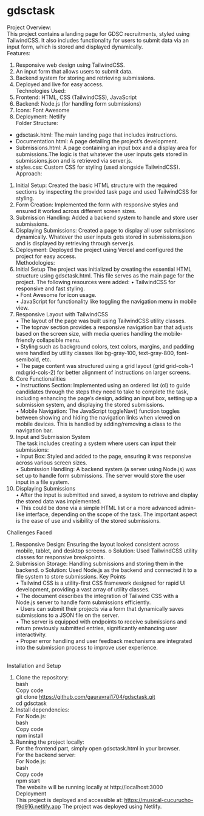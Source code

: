 # gdsctask
Project Overview:<br>
This project contains a landing page for GDSC recruitments, styled using TailwindCSS. It also includes functionality for users to submit data via an input form, which is stored and displayed dynamically.<br>
Features:<br>
1. Responsive web design using TailwindCSS.
2. An input form that allows users to submit data.
3. Backend system for storing and retrieving submissions.
4. Deployed and live for easy access.<br>
Technologies Used:<br>
1. Frontend: HTML, CSS (TailwindCSS), JavaScript
2. Backend: Node.js (for handling form submissions)
3. Icons: Font Awesome
4. Deployment: Netlify<br>
Folder Structure:<br>
* gdsctask.html: The main landing page that includes instructions.<br>
* Documentation.html: A page detailing the project’s development.<br>
* Submissions.html: A page containing an input box and a display area for submissions.The logic is that whatever the user inputs gets stored in submissions.json and is retrieved via server.js.<br>
* styles.css: Custom CSS for styling (used alongside TailwindCSS).<br>
Approach:<br>
1.	Initial Setup: Created the basic HTML structure with the required sections by inspecting the provided task page and used TailwindCSS for styling.
2.	Form Creation: Implemented the form with responsive styles and ensured it worked across different screen sizes.
3.	Submission Handling: Added a backend system to handle and store user submissions.
4.	Displaying Submissions: Created a page to display all user submissions dynamically. Whatever the user inputs gets stored in submissions.json and is displayed by retrieving through server.js.
5.	Deployment: Deployed the project using Vercel and configured the project for easy access.<br>
Methodologies:<br>
1. Initial Setup
The project was initialized by creating the essential HTML structure using gdsctask.html. This file serves as the main page for the project. The following resources were added:
•	TailwindCSS for responsive and fast styling.<br>
•	Font Awesome for icon usage.<br>
•	JavaScript for functionality like toggling the navigation menu in mobile view.<br>
2. Responsive Layout with TailwindCSS<br>
•	The layout of the page was built using TailwindCSS utility classes.<br>
•	The topnav section provides a responsive navigation bar that adjusts based on the screen size, with media queries handling the mobile-friendly collapsible menu.<br>
•	Styling such as background colors, text colors, margins, and padding were handled by utility classes like bg-gray-100, text-gray-800, font-semibold, etc.<br>
•	The page content was structured using a grid layout (grid grid-cols-1 md:grid-cols-2) for better alignment of instructions on larger screens.<br>
3. Core Functionalities<br>
•	Instructions Section: Implemented using an ordered list (ol) to guide candidates through the steps they need to take to complete the task, including enhancing the page’s design, adding an input box, setting up a submission system, and displaying the stored submissions.<br>
•	Mobile Navigation: The JavaScript toggleNav() function toggles between showing and hiding the navigation links when viewed on mobile devices. This is handled by adding/removing a class to the navigation bar.<br>
4. Input and Submission System<br>
The task includes creating a system where users can input their submissions:<br>
•	Input Box: Styled and added to the page, ensuring it was responsive across various screen sizes.<br>
•	Submission Handling: A backend system (a server using Node.js) was set up to handle form submissions. The server would store the user input in a file system.<br>
5. Displaying Submissions<br>
•	After the input is submitted and saved, a system to retrieve and display the stored data was implemented.<br>
•	This could be done via a simple HTML list or a more advanced admin-like interface, depending on the scope of the task. The important aspect is the ease of use and visibility of the stored submissions.<br>

Challenges Faced<br>
1.	Responsive Design: Ensuring the layout looked consistent across mobile, tablet, and desktop screens.
o	Solution: Used TailwindCSS utility classes for responsive breakpoints.
2.	Submission Storage: Handling submissions and storing them in the backend.
o	Solution: Used Node.js as the backend and connected it to a file system to store submissions.
Key Points<br>
•	Tailwind CSS is a utility-first CSS framework designed for rapid UI development, providing a vast array of utility classes.<br>
•	The document describes the integration of Tailwind CSS with a Node.js server to handle form submissions efficiently.<br>
•	Users can submit their projects via a form that dynamically saves submissions to a JSON file on the server.<br>
•	The server is equipped with endpoints to receive submissions and return previously submitted entries, significantly enhancing user interactivity.<br>
•	Proper error handling and user feedback mechanisms are integrated into the submission process to improve user experience.<br><br>


Installation and Setup<br>
1. Clone the repository:<br>
bash<br>
Copy code<br>
git clone https://github.com/gauravrai1704/gdsctask.git<br>
cd gdsctask<br>
2. Install dependencies:<br>
For Node.js:<br>
bash<br>
Copy code<br>
npm install<br>
3. Running the project locally:<br>
For the frontend part, simply open gdsctask.html in your browser.<br>
For the backend server:<br>
For Node.js:<br>
bash<br>
Copy code<br>
npm start<br>
The website will be running locally at http://localhost:3000<br>
Deployment<br>
This project is deployed and accessible at:
https://musical-cucurucho-f9d916.netlify.app
The project was deployed using Netlify. <br>


